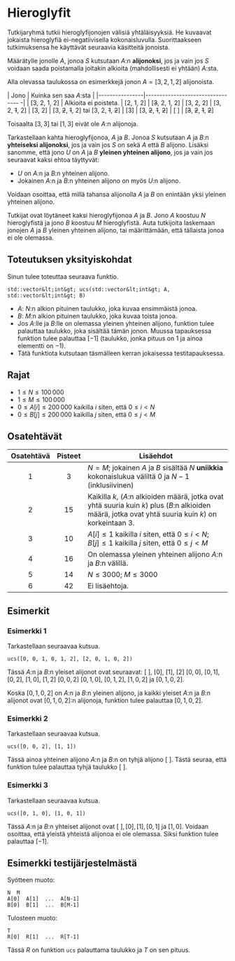 # Hieroglyfit

Tutkijaryhmä tutkii hieroglyfijonojen välisiä yhtäläisyyksiä.
He kuvaavat jokaista hieroglyfiä ei-negatiivisella kokonaisluvulla.
Suorittaakseen tutkimuksensa he käyttävät seuraavia käsitteitä jonoista.

Määrätylle jonolle $A$,
 jonoa $S$ kutsutaan $A$:n **alijonoksi**,
 jos ja vain jos $S$ voidaan saada
 poistamalla joitakin alkioita (mahdollisesti ei yhtään) $A$:sta.

Alla olevassa taulukossa on esimerkkejä jonon $A = [3, 2, 1, 2]$ alijonoista.

| Jono | Kuinka sen saa $A$:sta |
|----------------|--------------------------------- -|
| [3, 2, 1, 2] | Alkioita ei poisteta.
| [2, 1, 2] | [<s>3</s>, 2, 1, 2]
| [3, 2, 2] | [3, 2, <s>1</s>, 2]
| [3, 2] | [3, <s>2</s>, <s>1</s>, 2] tai [3, 2, <s>1</s>, <s>2</s>]
| [3] | [3, <s>2</s>, <s>1</s>, <s>2</s>]
| [ ] | [<s>3</s>, <s>2</s>, <s>1</s>, <s>2</s>]

Toisaalta $[3, 3]$ tai $[1, 3]$ eivät ole $A$:n alijonoja.

Tarkastellaan kahta hieroglyfijonoa, $A$ ja $B$.
Jonoa $S$ kutsutaan $A$ ja $B$:n **yhteiseksi alijonoksi**,
 jos ja vain jos $S$ on sekä $A$ että $B$ alijono.
Lisäksi sanomme, että jono $U$ on $A$ ja $B$ **yleinen yhteinen alijono**,
 jos ja vain jos seuraavat kaksi ehtoa täyttyvät:
* $U$ on $A$:n ja $B$:n yhteinen alijono.
* Jokainen $A$:n ja $B$:n yhteinen alijono on myös $U$:n alijono.

Voidaan osoittaa, että millä tahansa alijonolla $A$ ja $B$
 on enintään yksi yleinen yhteinen alijono.

Tutkijat ovat löytäneet kaksi hieroglyfijonoa $A$ ja $B$.
Jono $A$ koostuu $N$ hieroglyfistä
 ja jono $B$ koostuu $M$ hieroglyfistä.
Auta tutkijoita laskemaan
 jonojen $A$ ja $B$ yleinen yhteinen alijono,
 tai määrittämään, että tällaista jonoa ei ole olemassa.

## Toteutuksen yksityiskohdat

Sinun tulee toteuttaa seuraava funktio.

```
std::vector&lt;int&gt; ucs(std::vector&lt;int&gt; A, std::vector&lt;int&gt; B)
```

* $A$: $N$:n alkion pituinen taulukko, joka kuvaa ensimmäistä jonoa.
* $B$: $M$:n alkion pituinen taulukko, joka kuvaa toista jonoa.
* Jos $A$:lle ja $B$:lle on olemassa yleinen yhteinen alijono,
   funktion tulee palauttaa taulukko, joka sisältää tämän jonon.
  Muussa tapauksessa funktion tulee palauttaa $[-1]$
   (taulukko, jonka pituus on $1$ ja ainoa elementti on $-1$).
* Tätä funktiota kutsutaan täsmälleen kerran jokaisessa testitapauksessa.

## Rajat

* $1 \leq N \leq 100\,000$
* $1 \leq M \leq 100\,000$
* $0 \leq A[i] \leq 200\,000$ kaikilla $i$ siten, että  $0 \leq i < N$
* $0 \leq B[j] \leq 200\,000$ kaikilla $j$ siten, että $0 \leq j < M$

## Osatehtävät

| Osatehtävä | Pisteet  | Lisäehdot |
| :-----: | :----: | ---------------------- |
| 1       | $3$    | $N = M$; jokainen $A$ ja $B$ sisältää $N$ **uniikkia** kokonaislukua väliltä $0$ ja $N-1$ (inklusiivinen)
| 2       | $15$   | Kaikilla $k$, ($A$:n alkioiden määrä, jotka ovat yhtä suuria kuin $k$) plus ($B$:n alkioiden määrä, jotka ovat yhtä suuria kuin $k$) on korkeintaan $3$. 
| 3       | $10$   | $A[i] \leq 1$ kaikilla $i$ siten, että $0 \leq i < N$; $B[j] \leq 1$ kaikilla $j$ siten, että $0 \leq j < M$
| 4       | $16$   | On olemassa yleinen yhteinen alijono $A$:n ja $B$:n välillä.
| 5       | $14$   | $N \leq 3000$; $M \leq 3000$
| 6       | $42$   | Ei lisäehtoja.

## Esimerkit

### Esimerkki 1

Tarkastellaan seuraavaa kutsua.

```
ucs([0, 0, 1, 0, 1, 2], [2, 0, 1, 0, 2])
```

Tässä $A$:n ja $B$:n yleiset alijonot ovat seuraavat:
 $[\ ]$, $[0]$, $[1]$, $[2]$ $[0, 0]$, $[0, 1]$, $[0, 2]$, $[1, 0]$, $[1, 2]$ $[0, 0, 2]$ $[0, 1, 0]$, $[0, 1, 2]$, $[1, 0, 2]$ ja $[0, 1, 0, 2]$.

Koska $[0, 1, 0, 2]$ on $A$:n ja $B$:n yleinen alijono, ja
 kaikki yleiset $A$:n ja $B$:n alijonot ovat $[0, 1, 0, 2]$:n alijonoja,
 funktion tulee palauttaa $[0, 1, 0, 2]$.

### Esimerkki 2

Tarkastellaan seuraavaa kutsua.

```
ucs([0, 0, 2], [1, 1])
```

Tässä ainoa yhteinen alijono $A$:n ja $B$:n on tyhjä alijono $[\ ]$.
Tästä seuraa, että funktion tulee palauttaa tyhjä taulukko $[\ ]$.

### Esimerkki 3

Tarkastellaan seuraavaa kutsua.
```
ucs([0, 1, 0], [1, 0, 1])
```

Tässä $A$:n ja $B$:n yhteiset alijonot ovat
 $[\ ], [0], [1], [0, 1]$ ja $[1, 0]$.
Voidaan osoittaa, että yleistä yhteistä alijonoa ei ole olemassa.
Siksi funktion tulee palauttaa $[-1]$.

## Esimerkki testijärjestelmästä

Syötteen muoto:

```
N  M
A[0]  A[1]  ...  A[N-1]
B[0]  B[1]  ...  B[M-1]
```

Tulosteen muoto:

```
T
R[0]  R[1]  ...  R[T-1]
```

Tässä $R$ on funktion `ucs` palauttama taulukko ja $T$ on sen pituus.
